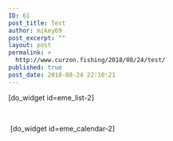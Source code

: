 ```yaml
---
ID: 61
post_title: Test
author: mikey69
post_excerpt: ""
layout: post
permalink: >
  http://www.curzon.fishing/2018/08/24/test/
published: true
post_date: 2018-08-24 22:10:21
---
```

<!-- wp:paragraph -->
<p>[do_widget id=eme_list-2]</p>
<p>&nbsp;</p>
<p>&nbsp;[do_widget id=eme_calendar-2]</p>
<!-- /wp:paragraph -->